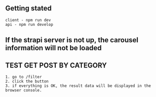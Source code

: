 ## Getting stated

    client - npm run dev
    api - npm run develop

## If the strapi server is not up, the carousel information will not be loaded

## TEST GET POST BY CATEGORY

    1. go to /filter
    2. click the button
    3. if everything is OK, the result data will be displayed in the browser console.

##

##

##
